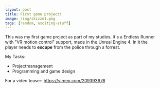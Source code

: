 ```yaml
---
layout: post
title: First game project!
image: /img/skizze1.png
tags: [random, exciting-stuff]
---
```


This was my first game project as part of my studies. It's a Endless Runner with "VR motion control" support, made in the Unreal Engine 4.
In it the player needs to **escape** from the police through a forrest.

My Tasks:
* Projectmanagement
* Programming and game design

For a video teaser: <https://vimeo.com/209393676>
